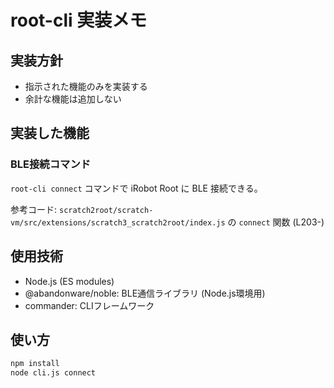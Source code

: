 # root-cli 実装メモ

## 実装方針

- 指示された機能のみを実装する
- 余計な機能は追加しない

## 実装した機能

### BLE接続コマンド

`root-cli connect` コマンドで iRobot Root に BLE 接続できる。

参考コード: `scratch2root/scratch-vm/src/extensions/scratch3_scratch2root/index.js` の `connect` 関数 (L203-)

## 使用技術

- Node.js (ES modules)
- @abandonware/noble: BLE通信ライブラリ (Node.js環境用)
- commander: CLIフレームワーク

## 使い方

```bash
npm install
node cli.js connect
```
